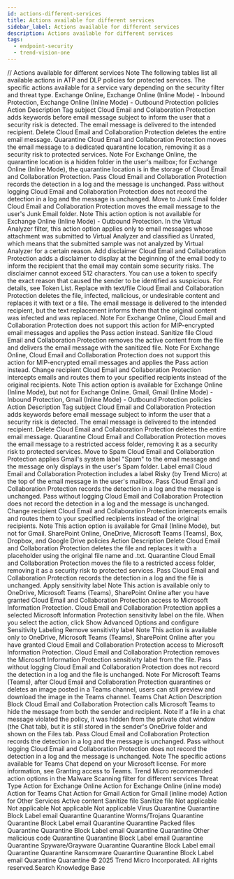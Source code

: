 ```yaml
---
id: actions-different-services
title: Actions available for different services
sidebar_label: Actions available for different services
description: Actions available for different services
tags:
  - endpoint-security
  - trend-vision-one
---
```


/*<![CDATA[*/ $('#title').html($('meta[name=map-description]').attr('content')); /*]]>*/ Actions available for different services Note The following tables list all available actions in ATP and DLP policies for protected services. The specific actions available for a service vary depending on the security filter and threat type. Exchange Online, Exchange Online (Inline Mode) - Inbound Protection, Exchange Online (Inline Mode) - Outbound Protection policies Action Description Tag subject Cloud Email and Collaboration Protection adds keywords before email message subject to inform the user that a security risk is detected. The email message is delivered to the intended recipient. Delete Cloud Email and Collaboration Protection deletes the entire email message. Quarantine Cloud Email and Collaboration Protection moves the email message to a dedicated quarantine location, removing it as a security risk to protected services. Note For Exchange Online, the quarantine location is a hidden folder in the user's mailbox; for Exchange Online (Inline Mode), the quarantine location is in the storage of Cloud Email and Collaboration Protection. Pass Cloud Email and Collaboration Protection records the detection in a log and the message is unchanged. Pass without logging Cloud Email and Collaboration Protection does not record the detection in a log and the message is unchanged. Move to Junk Email folder Cloud Email and Collaboration Protection moves the email message to the user's Junk Email folder. Note This action option is not available for Exchange Online (Inline Mode) - Outbound Protection. In the Virtual Analyzer filter, this action option applies only to email messages whose attachment was submitted to Virtual Analyzer and classified as Unrated, which means that the submitted sample was not analyzed by Virtual Analyzer for a certain reason. Add disclaimer Cloud Email and Collaboration Protection adds a disclaimer to display at the beginning of the email body to inform the recipient that the email may contain some security risks. The disclaimer cannot exceed 512 characters. You can use a token to specify the exact reason that caused the sender to be identified as suspicious. For details, see Token List. Replace with text/file Cloud Email and Collaboration Protection deletes the file, infected, malicious, or undesirable content and replaces it with text or a file. The email message is delivered to the intended recipient, but the text replacement informs them that the original content was infected and was replaced. Note For Exchange Online, Cloud Email and Collaboration Protection does not support this action for MIP-encrypted email messages and applies the Pass action instead. Sanitize file Cloud Email and Collaboration Protection removes the active content from the file and delivers the email message with the sanitized file. Note For Exchange Online, Cloud Email and Collaboration Protection does not support this action for MIP-encrypted email messages and applies the Pass action instead. Change recipient Cloud Email and Collaboration Protection intercepts emails and routes them to your specified recipients instead of the original recipients. Note This action option is available for Exchange Online (Inline Mode), but not for Exchange Online. Gmail, Gmail (Inline Mode) - Inbound Protection, Gmail (Inline Mode) - Outbound Protection policies Action Description Tag subject Cloud Email and Collaboration Protection adds keywords before email message subject to inform the user that a security risk is detected. The email message is delivered to the intended recipient. Delete Cloud Email and Collaboration Protection deletes the entire email message. Quarantine Cloud Email and Collaboration Protection moves the email message to a restricted access folder, removing it as a security risk to protected services. Move to Spam Cloud Email and Collaboration Protection applies Gmail's system label "Spam" to the email message and the message only displays in the user's Spam folder. Label email Cloud Email and Collaboration Protection includes a label Risky (by Trend Micro) at the top of the email message in the user's mailbox. Pass Cloud Email and Collaboration Protection records the detection in a log and the message is unchanged. Pass without logging Cloud Email and Collaboration Protection does not record the detection in a log and the message is unchanged. Change recipient Cloud Email and Collaboration Protection intercepts emails and routes them to your specified recipients instead of the original recipients. Note This action option is available for Gmail (Inline Mode), but not for Gmail. SharePoint Online, OneDrive, Microsoft Teams (Teams), Box, Dropbox, and Google Drive policies Action Description Delete Cloud Email and Collaboration Protection deletes the file and replaces it with a placeholder using the original file name and .txt. Quarantine Cloud Email and Collaboration Protection moves the file to a restricted access folder, removing it as a security risk to protected services. Pass Cloud Email and Collaboration Protection records the detection in a log and the file is unchanged. Apply sensitivity label Note This action is available only to OneDrive, Microsoft Teams (Teams), SharePoint Online after you have granted Cloud Email and Collaboration Protection access to Microsoft Information Protection. Cloud Email and Collaboration Protection applies a selected Microsoft Information Protection sensitivity label on the file. When you select the action, click Show Advanced Options and configure Sensitivity Labeling Remove sensitivity label Note This action is available only to OneDrive, Microsoft Teams (Teams), SharePoint Online after you have granted Cloud Email and Collaboration Protection access to Microsoft Information Protection. Cloud Email and Collaboration Protection removes the Microsoft Information Protection sensitivity label from the file. Pass without logging Cloud Email and Collaboration Protection does not record the detection in a log and the file is unchanged. Note For Microsoft Teams (Teams), after Cloud Email and Collaboration Protection quarantines or deletes an image posted in a Teams channel, users can still preview and download the image in the Teams channel. Teams Chat Action Description Block Cloud Email and Collaboration Protection calls Microsoft Teams to hide the message from both the sender and recipient. Note If a file in a chat message violated the policy, it was hidden from the private chat window (the Chat tab), but it is still stored in the sender's OneDrive folder and shown on the Files tab. Pass Cloud Email and Collaboration Protection records the detection in a log and the message is unchanged. Pass without logging Cloud Email and Collaboration Protection does not record the detection in a log and the message is unchanged. Note The specific actions available for Teams Chat depend on your Microsoft license. For more information, see Granting access to Teams. Trend Micro recommended action options in the Malware Scanning filter for different services Threat Type Action for Exchange Online Action for Exchange Online (inline mode) Action for Teams Chat Action for Gmail Action for Gmail (inline mode) Action for Other Services Active content Sanitize file Sanitize file Not applicable Not applicable Not applicable Not applicable Virus Quarantine Quarantine Block Label email Quarantine Quarantine Worms/Trojans Quarantine Quarantine Block Label email Quarantine Quarantine Packed files Quarantine Quarantine Block Label email Quarantine Quarantine Other malicious code Quarantine Quarantine Block Label email Quarantine Quarantine Spyware/Grayware Quarantine Quarantine Block Label email Quarantine Quarantine Ransomware Quarantine Quarantine Block Label email Quarantine Quarantine © 2025 Trend Micro Incorporated. All rights reserved.Search Knowledge Base